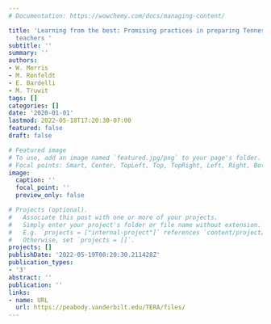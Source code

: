 ```yaml
---
# Documentation: https://wowchemy.com/docs/managing-content/

title: 'Learning from the best: Promising practices in preparing Tennessee’s future
  teachers '
subtitle: ''
summary: ''
authors:
- W. Morris
- M. Ronfeldt
- E. Bardelli
- M. Truwit
tags: []
categories: []
date: '2020-01-01'
lastmod: 2022-05-18T17:20:30-07:00
featured: false
draft: false

# Featured image
# To use, add an image named `featured.jpg/png` to your page's folder.
# Focal points: Smart, Center, TopLeft, Top, TopRight, Left, Right, BottomLeft, Bottom, BottomRight.
image:
  caption: ''
  focal_point: ''
  preview_only: false

# Projects (optional).
#   Associate this post with one or more of your projects.
#   Simply enter your project's folder or file name without extension.
#   E.g. `projects = ["internal-project"]` references `content/project/deep-learning/index.md`.
#   Otherwise, set `projects = []`.
projects: []
publishDate: '2022-05-19T00:20:30.211428Z'
publication_types:
- '3'
abstract: ''
publication: ''
links:
- name: URL
  url: https://peabody.vanderbilt.edu/TERA/files/
---
```

